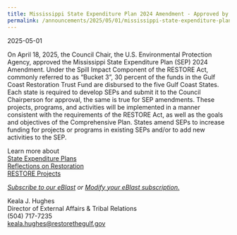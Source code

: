 ```yaml
---
title: Mississippi State Expenditure Plan 2024 Amendment - Approved by RESTORE Council Chair
permalink: /announcements/2025/05/01/mississippi-state-expenditure-plan-2024-amendment/
---
```


2025-05-01

On April 18, 2025, the Council Chair, the U.S. Environmental Protection Agency, approved the Mississippi State Expenditure Plan (SEP) 2024 Amendment. Under the Spill Impact Component of the RESTORE Act, commonly referred to as “Bucket 3”, 30 percent of the funds in the Gulf Coast Restoration Trust Fund are disbursed to the five Gulf Coast States. Each state is required to develop SEPs and submit it to the Council Chairperson for approval, the same is true for SEP amendments. These projects, programs, and activities will be implemented in a manner consistent with the requirements of the RESTORE Act, as well as the goals and objectives of the Comprehensive Plan. States amend SEPs to increase funding for projects or programs in existing SEPs and/or to add new activities to the SEP.

Learn more about   
[State Expenditure Plans](https://www.restorethegulf.gov/spill-impact-component)  
[Reflections on Restoration](https://www.restorethegulf.gov/reflections-on-restoration)   
[RESTORE Projects](https://experience.arcgis.com/experience/5552d321b5ad4f67b7fe8d23cbc24676)

[_Subscribe to our eBlast_](https://www.restorethegulf.gov/apps/eblast/Subscribe.aspx) *or* [_Modify your eBlast subscription._](https://www.restorethegulf.gov/apps/eblast/ModifyInformation.aspx) 

Keala J. Hughes  
Director of External Affairs & Tribal Relations  
(504) 717-7235  
[keala.hughes@restorethegulf.gov](mailto:keala.hughes@restorethegulf.gov)
